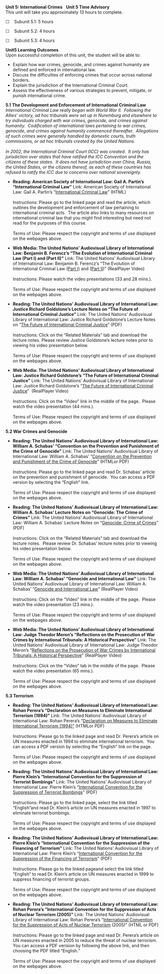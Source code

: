 **Unit 5: International Crimes** <span id="5"></span>  **Unit 5 Time
Advisory**  
This unit will take you approximately 13 hours to complete.   
  
 ☐    Subunit 5.1: 5 hours  
  
 ☐    Subunit 5.2: 4 hours  
  
 ☐    Subunit 5.3: 4 hours

**Unit5 Learning Outcomes**  
Upon successful completion of this unit, the student will be able to:  
-   Explain how war crimes, genocide, and crimes against humanity are
    defined and enforced in international law.
-   Discuss the difficulties of enforcing crimes that occur across
    national borders.
-   Explain the jurisdiction of the International Criminal Court.
-   Assess the effectiveness of various strategies to prevent, mitigate,
    or punish international crime.

**5.1 The Development and Enforcement of International Criminal Law**
<span id="5.1"></span> 
*International Criminal Law really began with World War II.  Following
the Allies’ victory, ad hoc tribunals were set up in Nuremburg and
elsewhere to try individuals charged with war crimes, genocide, and
crimes against humanity.  Codification of international laws pertaining
to war crimes, genocide, and crimes against humanity commenced
thereafter.  Allegations of such crimes were generally handled by
domestic courts, truth commissions, or ad hoc tribunals created by the
United Nations.*  
    
 *In 2002, the International Criminal Court (ICC) was created.  It only
has jurisdiction over states that have ratified the ICC Convention and
the citizens of these states.  It does not have jurisdiction over China,
Russia, the United States, or the citizens thereof, as each of these
countries has refused to ratify the ICC due to concerns over national
sovereignty.*

-   **Reading: American Society of International Law: Gail A. Partin’s
    “International Criminal Law”**
    Link: American Society of International Law: Gail A. Partin’s
    “[International Criminal Law](http://www.asil.org/erg/?page=icl)”
    (HTML)  
        
     Instructions: Please go to the linked page and read the article,
    which outlines the development and enforcement of law pertaining to
    international criminal acts.  The article also links to many
    resources on international criminal law that you might find
    interesting but need not read for the purposes of this course.  
        
     Terms of Use: Please respect the copyright and terms of use
    displayed on the webpages above.

-   **Web Media: The United Nations’ Audiovisual Library of
    International Law: Benjamin B. Ferencz’s “The Evolution of
    International Criminal Law (Part I) and (Part II)”**
    Link: The United Nations’ Audiovisual Library of International Law:
    Benjamin B. Ferencz’s “The Evolution of International Criminal Law
    ([Part
    I](http://webcast.un.org/ramgen/ondemand/legal/video/LectureSeries/ferencz071119-1.rm))
    and ([Part
    II](http://webcast.un.org/ramgen/ondemand/legal/video/LectureSeries/ferencz071114-2.rm))”
    (RealPlayer Video)  
        
     Instructions: Please watch the video presentations (33 and 28
    mins.).  
        
     Terms of Use: Please respect the copyright and terms of use
    displayed on the webpages above.

-   **Reading: The United Nations’ Audiovisual Library of International
    Law: Justice Richard Goldstone’s Lecture Notes on “The Future of
    International Criminal Justice”**
    Link: The United Nations’ Audiovisual Library of International Law:
    Justice Richard Goldstone’s Lecture Notes on “[The Future of
    International Criminal
    Justice](https://web.archive.org/web/20131109211652/http://untreaty.un.org/cod/avl/ls/Goldstone_CLP.html)”
    (PDF)  
        
     Instructions: Click on the “Related Materials” tab and download the
    lecture notes. Please review Justice Goldstone’s lecture notes prior
    to viewing his video presentation below.  
        
     Terms of Use: Please respect the copyright and terms of use
    displayed on the webpages above.

-   **Web Media: The United Nations’ Audiovisual Library of
    International Law: Justice Richard Goldstone’s “The Future of
    International Criminal Justice”**
    Link: The United Nations’ Audiovisual Library of International Law:
    Justice Richard Goldstone’s “[The Future of International Criminal
    Justice](http://untreaty.un.org/cod/avl/ls/Goldstone_CLP.html)” 
    (RealPlayer Video)  
        
     Instructions: Click on the “Video” link in the middle of the page. 
    Please watch the video presentation (44 mins.).  
        
     Terms of Use: Please respect the copyright and terms of use
    displayed on the webpages above.

**5.2 War Crimes and Genocide** <span id="5.2"></span> 
-   **Reading: The United Nations’ Audiovisual Library of International
    Law: William A. Schabas’ “Convention on the Prevention and
    Punishment of the Crime of Genocide”**
    Link: The United Nations’ Audiovisual Library of International Law:
    William A. Schabas’ “[Convention on the Prevention and Punishment of
    the Crime of
    Genocide](https://web.archive.org/web/20131017022408/http://legal.un.org/avl/ha/cppcg/cppcg.html)”
    (HTMLor PDF)  
        
     Instructions: Please go to the linked page and read Dr. Schabas’
    article on the prevention and punishment of genocide.  You can
    access a PDF version by selecting the “English” link.  
        
     Terms of Use: Please respect the copyright and terms of use
    displayed on the webpages above.

-   **Reading: The United Nations’ Audiovisual Library of International
    Law: William A. Schabas’ Lecture Notes on “Genocide: The Crime of
    Crimes”**
    Link: The United Nations’ Audiovisual Library of International Law:
    William A. Schabas’ Lecture Notes on “[Genocide: Crime of
    Crimes](https://web.archive.org/web/20131015140139/http://untreaty.un.org/cod/avl/ls/Schabas_CLP.html)”
    (PDF)  
        
     Instructions: Click on the “Related Materials” tab and download the
    lecture notes.  Please review Dr. Schabas’ lecture notes prior to
    viewing his video presentation below.  
        
     Terms of Use: Please respect the copyright and terms of use
    displayed on the webpages above.

-   **Web Media: The United Nations’ Audiovisual Library of
    International Law: William A. Schabas’ “Genocide and International
    Law”**
    Link: The United Nations’ Audiovisual Library of International Law:
    William A. Schabas’ “[Genocide and International
    Law](http://untreaty.un.org/cod/avl/ls/Schabas_CLP.html)”
    (RealPlayer Video)  
        
     Instructions: Click on the “Video” link in the middle of the page. 
    Please watch the video presentation (23 mins.).  
        
     Terms of Use: Please respect the copyright and terms of use
    displayed on the webpages above.

-   **Web Media: The United Nations’ Audiovisual Library of
    International Law: Judge Theodor Meron’s “Reflections on the
    Prosecution of War Crimes by International Tribunals: A Historical
    Perspective”**
    Link: The United Nations’ Audiovisual Library of International Law:
    Judge Theodor Meron’s “[Reflections on the Prosecution of War Crimes
    by International Tribunals: A Historical
    Perspective](https://web.archive.org/web/20131109213411/http://untreaty.un.org/cod/avl/ls/Meron_CLP.html)”
    (RealPlayer Video)  
        
     Instructions: Click on the “Video” tab in the middle of the page. 
    Please watch the video presentation (65 mins.).  
        
     Terms of Use: Please respect the copyright and terms of use
    displayed on the webpages above.

**5.3 Terrorism** <span id="5.3"></span> 
-   **Reading: The United Nations’ Audiovisual Library of International
    Law: Rohan Perera’s “Declaration on Measures to Eliminate
    International Terrorism (1994)”**
    Link: The United Nations’ Audiovisual Library of International Law:
    Rohan Perera’s “[Declaration on Measures to Eliminate International
    Terrorism
    (1994)”](https://web.archive.org/web/20131002091922/http://untreaty.un.org/cod/avl/ha/dot/dot.html)
    (HTMLor PDF)  
        
     Instructions: Please go to the linked page and read Dr. Perera’s
    article on UN measures enacted in 1994 to eliminate international
    terrorism.  You can access a PDF version by selecting the “English”
    link on the page.  
        
     Terms of Use: Please respect the copyright and terms of use
    displayed on the webpages above.

-   **Reading: The United Nations’ Audiovisual Library of International
    Law: Pierre Klein’s “International Convention for the Suppression of
    Terrorist Bombings”**
    Link: The United Nations’ Audiovisual Library of International Law:
    Pierre Klein’s “[International Convention for the Suppression of
    Terrorist
    Bombings](https://web.archive.org/web/20131005155220/http://untreaty.un.org/cod/avl/ha/icsft/icsft.html)”
    (PDF)  
        
     Instructions: Please go to the linked page, select the link titled
    “English”and read Dr. Klein’s article on UN measures enacted in 1997
    to eliminate terrorist bombings.  
        
     Terms of Use: Please respect the copyright and terms of use
    displayed on the webpages above.

-   **Reading: The United Nations’ Audiovisual Library of International
    Law: Pierre Klein’s “International Convention for the Suppression of
    the Financing of Terrorism”**
    Link: The United Nations’ Audiovisual Library of International Law:
    Pierre Klein’s “[International Convention for the Suppression of the
    Financing of
    Terrorism](http://untreaty.un.org/cod/avl/ha/icsft/icsft.html)”
    (PDF)  
        
     Instructions: Please go to the linked pageand select the link
    titled “English” to read Dr. Klein’s article on UN measures enacted
    in 1999 to suppress financing of terrorist groups.  
        
     Terms of Use: Please respect the copyright and terms of use
    displayed on the webpages above.

-   **Reading: The United Nations’ Audiovisual Library of International
    Law: Rohan Perera’s “International Convention for the Suppression of
    Acts of Nuclear Terrorism (2005)”**
    Link: The United Nations’ Audiovisual Library of International Law:
    Rohan Perera’s “[International Convention for the Suppression of
    Acts of Nuclear
    Terrorism](https://web.archive.org/web/20131017032742/http://legal.un.org/avl/ha/icsant/icsant.html)
    (2005)” (HTML or PDF)  
        
     Instructions: Please go to the linked page and read Dr. Perera’s
    article on UN measures enacted in 2005 to reduce the threat of
    nuclear terrorism.  You can access a PDF verision by following the
    above link, and then choosing the PDF titled “English.”  
        
     Terms of Use: Please respect the copyright and terms of use
    displayed on the webpages above.


